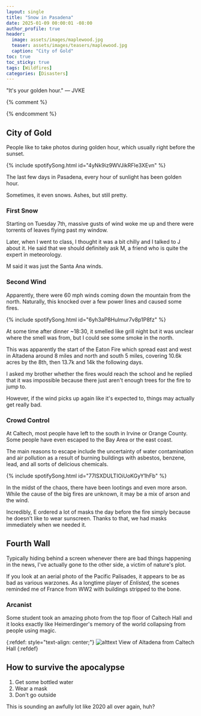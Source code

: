 ```yaml
---
layout: single
title: "Snow in Pasadena"
date: 2025-01-09 00:00:01 -08:00
author_profile: true
header: 
  image: assets/images/maplewood.jpg
  teaser: assets/images/teasers/maplewood.jpg
  caption: "City of Gold" 
toc: true
toc_sticky: true
tags: [Wildfires]
categories: [Disasters]
---
```


"It's your golden hour." — JVKE

{% comment %}
<!-- write emojis, use *i* and **b** 

{% include video id="X_OfuZa3xcE" provider="youtube" %}

{% include spotifySong.html id="3hlGuz3loYoLfI3bpwieWq" %}

{:refdef: style="text-align: center;"}
![alttext](/assets/images/link)
Caption
{:refdef} 
-->
{% endcomment %}

## City of Gold
People like to take photos during golden hour, which usually right before the sunset. 

{% include spotifySong.html id="4yNk9iz9WVJikRFle3XEvn" %}

The last few days in Pasadena, every hour of sunlight has been golden hour. 

Sometimes, it even snows. Ashes, but still pretty. 

### First Snow
Starting on Tuesday 7th, massive gusts of wind woke me up and there were torrents of leaves flying past my window. 

Later, when I went to class, I thought it was a bit chilly and I talked to J about it. He said that we should definitely ask M, a friend who is quite the expert in meteorology. 

M said it was just the Santa Ana winds.

### Second Wind
Apparently, there were 60 mph winds coming down the mountain from the north. Naturally, this knocked over a few power lines and caused some fires. 

{% include spotifySong.html id="6yh3aP8HuImur7v8p1P8fz" %}

At some time after dinner ~18:30, it smelled like grill night but it was unclear where the smell was from, but I could see some smoke in the north. 

This was apparently the start of the Eaton Fire which spread east and west in Altadena around 8 miles and north and south 5 miles, covering 10.6k acres by the 8th, then 13.7k and 14k the following days. 

I asked my brother whether the fires would reach the school and he replied that it was impossible because there just aren't enough trees for the fire to jump to. 

However, if the wind picks up again like it's expected to, things may actually get really bad. 

### Crowd Control
At Caltech, most people have left to the south in Irvine or Orange County. Some people have even escaped to the Bay Area or the east coast.

The main reasons to escape include the uncertainty of water contamination and air pollution as a result of burning buildings with asbestos, benzene, lead, and all sorts of delicious chemicals. 

{% include spotifySong.html id="77ISXDULTIOiUoKGyY1hFb" %}

In the midst of the chaos, there have been lootings and even more arson. While the cause of the big fires are unknown, it may be a mix of arson and the wind. 

Incredibly, E ordered a lot of masks the day before the fire simply because he doesn't like to wear sunscreen. Thanks to that, we had masks immediately when we needed it. 

## Fourth Wall
Typically hiding behind a screen whenever there are bad things happening in the news, I've actually gone to the other side, a victim of nature's plot. 

If you look at an aerial photo of the Pacific Palisades, it appears to be as bad as various warzones. As a longtime player of *Enlisted*, the scenes reminded me of France from WW2 with buildings stripped to the bone. 

### Arcanist
Some student took an amazing photo from the top floor of Caltech Hall and it looks exactly like Heimerdinger's memory of the world collapsing from people using magic. 

{:refdef: style="text-align: center;"}
![alttext](/assets/images/link)
View of Altadena from Caltech Hall
{:refdef} 

## How to survive the apocalypse
1. Get some bottled water
2. Wear a mask
3. Don't go outside

This is sounding an awfully lot like 2020 all over again, huh?

###